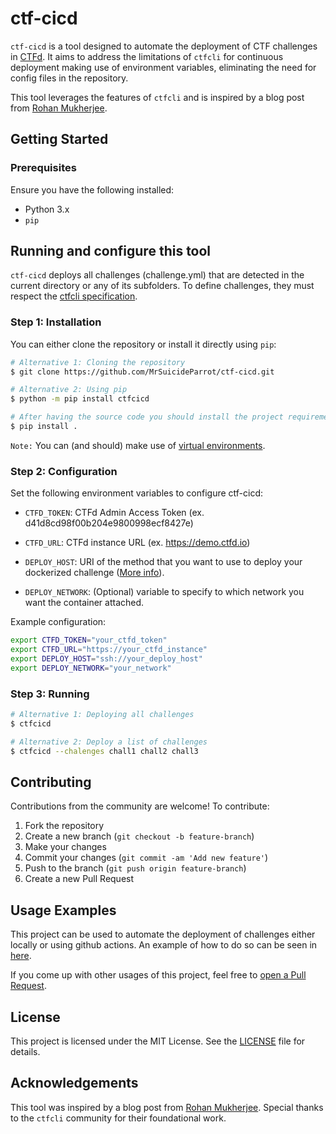 # ctf-cicd

`ctf-cicd` is a tool designed to automate the deployment of CTF challenges in [CTFd](https://ctfd.io/). It aims to address the limitations of `ctfcli` for continuous deployment making use of environment variables, eliminating the need for config files in the repository.

This tool leverages the features of `ctfcli` and is inspired by a blog post from [Rohan Mukherjee](https://medium.com/csictf/automate-deployment-using-ci-cd-eeadd3d47ca7).


## Getting Started

### Prerequisites

Ensure you have the following installed:
- Python 3.x
- `pip`

## Running and configure this tool

`ctf-cicd` deploys all challenges (challenge.yml) that are detected in the current directory or any of its subfolders. To define challenges, they must respect the [ctfcli specification](https://github.com/CTFd/ctfcli#challenge-specification).

### Step 1: Installation

You can either clone the repository or install it directly using `pip`:

```bash
# Alternative 1: Cloning the repository
$ git clone https://github.com/MrSuicideParrot/ctf-cicd.git

# Alternative 2: Using pip
$ python -m pip install ctfcicd

# After having the source code you should install the project requirements
$ pip install .
```

`Note:` You can (and should) make use of [virtual environments](https://docs.python.org/3/library/venv.html).



### Step 2: Configuration

Set the following environment variables to configure ctf-cicd:

- `CTFD_TOKEN`: CTFd Admin Access Token (ex. d41d8cd98f00b204e9800998ecf8427e)

- `CTFD_URL`: CTFd instance URL (ex. https://demo.ctfd.io)

- `DEPLOY_HOST`: URI of the method that you want to use to deploy your dockerized challenge ([More info](https://github.com/CTFd/ctfcli/blob/226036fba901ac93a5dd0dab20233cd2168eeacb/ctfcli/spec/challenge-example.yml#L27)).

- `DEPLOY_NETWORK`: (Optional) variable to specify to which network you want the container attached.

Example configuration:

```bash
export CTFD_TOKEN="your_ctfd_token"
export CTFD_URL="https://your_ctfd_instance"
export DEPLOY_HOST="ssh://your_deploy_host"
export DEPLOY_NETWORK="your_network"
```

### Step 3: Running
```bash
# Alternative 1: Deploying all challenges
$ ctfcicd

# Alternative 2: Deploy a list of challenges
$ ctfcicd --chalenges chall1 chall2 chall3
```

## Contributing

Contributions from the community are welcome! To contribute:

1. Fork the repository
2. Create a new branch (`git checkout -b feature-branch`)
3. Make your changes
4. Commit your changes (`git commit -am 'Add new feature'`)
5. Push to the branch (`git push origin feature-branch`)
6. Create a new Pull Request

## Usage Examples

This project can be used to automate the deployment of challenges either locally or using github actions. An example of how to do so can be seen in [here](examples/).

If you come up with other usages of this project, feel free to [open a Pull Request](https://github.com/MrSuicideParrot/ctf-cicd/pulls).

## License

This project is licensed under the MIT License. See the [LICENSE](LICENSE) file for details.

## Acknowledgements

This tool was inspired by a blog post from [Rohan Mukherjee](https://medium.com/csictf/automate-deployment-using-ci-cd-eeadd3d47ca7). Special thanks to the `ctfcli` community for their foundational work.
